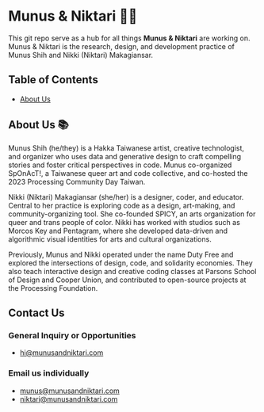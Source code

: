 # Munus & Niktari 🎨✨

This git repo serve as a hub for all things **Munus & Niktari** are working on. Munus & Niktari is the research, design, and development practice of Munus Shih and Nikki (Niktari) Makagiansar.

## Table of Contents
- [About Us](#about-us)

## About Us 📚

Munus Shih (he/they) is a Hakka Taiwanese artist, creative technologist, and organizer who uses data and generative design to craft compelling stories and foster critical perspectives in code. Munus co-organized SpOnAcT!, a Taiwanese queer art and code collective, and co-hosted the 2023 Processing Community Day Taiwan.

Nikki (Niktari) Makagiansar (she/her) is a designer, coder, and educator. Central to her practice is exploring code as a design, art-making, and community-organizing tool. She co-founded SPICY, an arts organization for queer and trans people of color. Nikki has worked with studios such as Morcos Key and Pentagram, where she developed data-driven and algorithmic visual identities for arts and cultural organizations.

Previously, Munus and Nikki operated under the name Duty Free and explored the intersections of design, code, and solidarity economies. They also teach interactive design and creative coding classes at Parsons School of Design and Cooper Union, and contributed to open-source projects at the Processing Foundation.

## Contact Us

### General Inquiry or Opportunities
- [hi@munusandniktari.com](mailto:hi@munusandniktari.com)

### Email us individually
- [munus@munusandniktari.com](mailto:munus@munusandniktari.com)
- [niktari@munusandniktari.com](mailto:niktari@munusandniktari.com)
